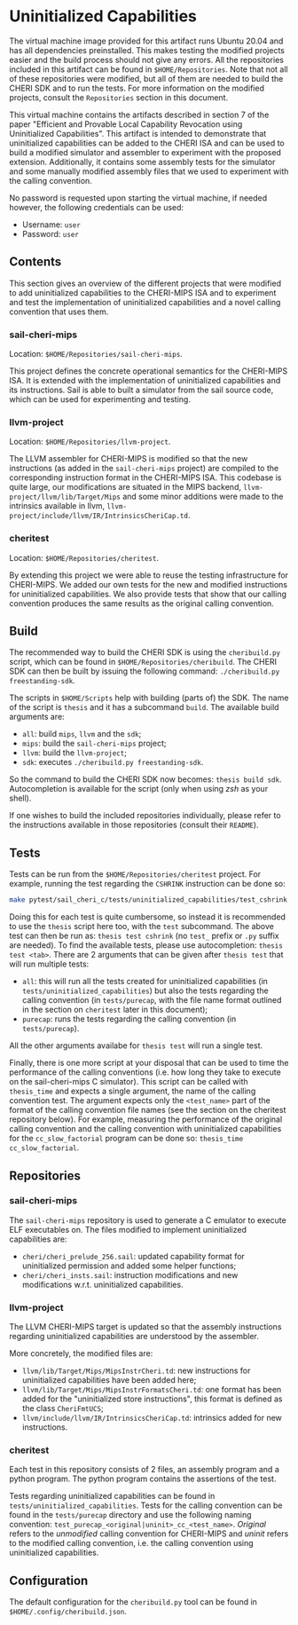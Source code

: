 # Uninitialized Capabilities
The virtual machine image provided for this artifact runs Ubuntu 20.04 and has all dependencies preinstalled.
This makes testing the modified projects easier and the build process should not give any errors.
All the repositories included in this artifact can be found in `$HOME/Repositories`. 
Note that not all of these repositories were modified, but all of them are needed to build the CHERI SDK and to run the tests.
For more information on the modified projects, consult the `Repositories` section in this document.

This virtual machine contains the artifacts described in section 7 of the paper "Efficient and Provable Local Capability Revocation using Uninitialized Capabilities".
This artifact is intended to demonstrate that uninitialized capabilities can be added to the CHERI ISA and can be used to build a modified simulator and assembler to experiment with the proposed extension.
Additionally, it contains some assembly tests for the simulator and some manually modified assembly files that we used to experiment with the calling convention.

No password is requested upon starting the virtual machine, if needed however, the following credentials can be used:
- Username: `user`
- Password: `user`

## Contents

This section gives an overview of the different projects that were modified to add uninitialized capabilities to the CHERI-MIPS ISA and to experiment and test the implementation of uninitialized capabilities and a novel calling convention that uses them.

### sail-cheri-mips
Location: `$HOME/Repositories/sail-cheri-mips`.

This project defines the concrete operational semantics for the CHERI-MIPS ISA. It is extended with the implementation of uninitialized capabilities and its instructions.
Sail is able to built a simulator from the sail source code, which can be used for experimenting and testing.

### llvm-project
Location: `$HOME/Repositories/llvm-project`.

The LLVM assembler for CHERI-MIPS is modified so that the new instructions (as added in the `sail-cheri-mips` project) are compiled to the corresponding instruction format in the CHERI-MIPS ISA.
This codebase is quite large, our modifications are situated in the MIPS backend, `llvm-project/llvm/lib/Target/Mips` and some minor additions were made to the intrinsics available in llvm, `llvm-project/include/llvm/IR/IntrinsicsCheriCap.td`.

### cheritest
Location: `$HOME/Repositories/cheritest`.

By extending this project we were able to reuse the testing infrastructure for CHERI-MIPS. We added our own tests for the new and modified instructions for uninitialized capabilities.
We also provide tests that show that our calling convention produces the same results as the original calling convention.

## Build
The recommended way to build the CHERI SDK is using the `cheribuild.py` script, which can be found in `$HOME/Repositories/cheribuild`.
The CHERI SDK can then be built by issuing the following command: `./cheribuild.py freestanding-sdk`.

The scripts in `$HOME/Scripts` help with building (parts of) the SDK. The name of the script is `thesis` and it has a subcommand `build`.
The available build arguments are:
- `all`: build `mips`, `llvm` and the `sdk`;
- `mips`: build the `sail-cheri-mips` project;
- `llvm`: build the `llvm-project`;
- `sdk`: executes `./cheribuild.py freestanding-sdk`.

So the command to build the CHERI SDK now becomes: `thesis build sdk`.
Autocompletion is available for the script (only when using *zsh* as your shell).

If one wishes to build the included repositories individually, please refer to the instructions available in those repositories (consult their `README`).

## Tests

Tests can be run from the `$HOME/Repositories/cheritest` project. 
For example, running the test regarding the `CSHRINK` instruction can be done so:
```zsh
make pytest/sail_cheri_c/tests/uninitialized_capabilities/test_cshrink.py
```

Doing this for each test is quite cumbersome, so instead it is recommended to use the `thesis` script here too, with the `test` subcommand.
The above test can then be run as: `thesis test cshrink` (no `test_` prefix or `.py` suffix are needed).
To find the available tests, please use autocompletion: `thesis test <tab>`.
There are 2 arguments that can be given after `thesis test` that will run multiple tests:
- `all`: this will run all the tests created for uninitialized capabilities (in `tests/uninitialized_capabilities`) but also the tests regarding the calling convention (in `tests/purecap`, with the file name format outlined in the section on `cheritest` later in this document);
- `purecap`: runs the tests regarding the calling convention (in `tests/purecap`).

All the other arguments availabe for `thesis test` will run a single test.

Finally, there is one more script at your disposal that can be used to time the performance of the calling conventions (i.e. how long they take to execute on the sail-cheri-mips C simulator).
This script can be called with `thesis_time` and expects a single argument, the name of the calling convention test.
The argument expects only the `<test_name>` part of the format of the calling convention file names (see the section on the cheritest repository below).
For example, measuring the performance of the original calling convention and the calling convention with uninitialized capabilities for the `cc_slow_factorial` program can be done so: `thesis_time cc_slow_factorial`.

## Repositories
### sail-cheri-mips
The `sail-cheri-mips` repository is used to generate a C emulator to execute ELF executables on.
The files modified to implement uninitialized capabilities are:
- `cheri/cheri_prelude_256.sail`: updated capability format for uninitialized permission and added
  some helper functions;
- `cheri/cheri_insts.sail`: instruction modifications and new modifications w.r.t. uninitialized 
  capabilities.

### llvm-project
The LLVM CHERI-MIPS target is updated so that the assembly instructions regarding uninitialized capabilities are understood by the assembler.

More concretely, the modified files are:
- `llvm/lib/Target/Mips/MipsInstrCheri.td`: new instructions for uninitialized capabilities have been
  added here;
- `llvm/lib/Target/Mips/MipsInstrFormatsCheri.td`: one format has been added for the "uninitialized
  store instructions", this format is defined as the class `CheriFmtUCS`;
- `llvm/include/llvm/IR/IntrinsicsCheriCap.td`: intrinsics added for new instructions.

### cheritest
Each test in this repository consists of 2 files, an assembly program and a python program.
The python program contains the assertions of the test.

Tests regarding uninitialized capabilities can be found in `tests/uninitialized_capabilities`.
Tests for the calling convention can be found in the `tests/purecap` directory and use the following naming convention: `test_purecap_<original|uninit>_cc_<test_name>`. 
*Original* refers to the _unmodified_ calling convention for CHERI-MIPS and *uninit* refers to the modified calling convention, i.e. the calling convention using uninitialized capabilities.

## Configuration

The default configuration for the `cheribuild.py` tool can be found in `$HOME/.config/cheribuild.json`. 
